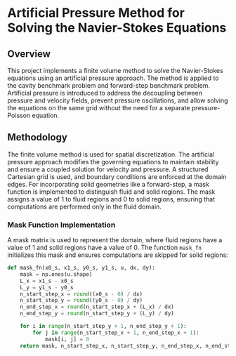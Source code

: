 # Artificial Pressure Method for Solving the Navier-Stokes Equations

## Overview

This project implements a finite volume method to solve the Navier-Stokes equations using an artificial pressure approach. The method is applied to the cavity benchmark problem and forward-step benchmark problem. Artificial pressure is introduced to address the decoupling between pressure and velocity fields, prevent pressure oscillations, and allow solving the equations on the same grid without the need for a separate pressure-Poisson equation.

## Methodology

The finite volume method is used for spatial discretization. The artificial pressure approach modifies the governing equations to maintain stability and ensure a coupled solution for velocity and pressure. A structured Cartesian grid is used, and boundary conditions are enforced at the domain edges. For incorporating solid geometries like a forward-step, a mask function is implemented to distinguish fluid and solid regions. The mask assigns a value of 1 to fluid regions and 0 to solid regions, ensuring that computations are performed only in the fluid domain.

### Mask Function Implementation

A mask matrix is used to represent the domain, where fluid regions have a value of 1 and solid regions have a value of 0. The function `mask_fn` initializes this mask and ensures computations are skipped for solid regions:

```python
def mask_fn(x0_s, x1_s, y0_s, y1_s, u, dx, dy):
    mask = np.ones(u.shape)
    L_x = x1_s - x0_s
    L_y = y1_s - y0_s
    n_start_step_x = round((x0_s - 0) / dx)
    n_start_step_y = round((y0_s - 0) / dy)
    n_end_step_x = round(n_start_step_x + (L_x) / dx)
    n_end_step_y = round(n_start_step_y + (L_y) / dy)

    for i in range(n_start_step_y + 1, n_end_step_y + 1):
        for j in range(n_start_step_x + 1, n_end_step_x + 1):
            mask[i, j] = 0
    return mask, n_start_step_x, n_start_step_y, n_end_step_x, n_end_step_y
